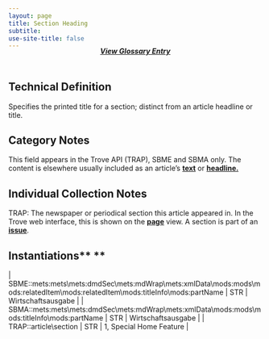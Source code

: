 ```yaml
---
layout: page
title: Section Heading
subtitle:  
use-site-title: false
---
```


<h4 style="text-align:center;font-style:italic;margin-top:-20px;margin-bottom:50px;"><a href="../../glossary/section-heading">View Glossary Entry</a></h4>

## Technical Definition

Specifies the printed title for a section; distinct from an article
headline or title.

## Category Notes

This field appears in the Trove API (TRAP), SBME and SBMA only. The
content is elsewhere usually included as an article’s [**text**](../text) or
[**headline.**](../headline)

## Individual Collection Notes

TRAP: The newspaper or periodical section this article appeared in. In
the Trove web interface, this is shown on the [**page**](../page) view. A section
is part of an [**issue**](../issue-number).

## Instantiations** **  

| SBME::mets:mets\\mets:dmdSec\\mets:mdWrap\\mets:xmlData\\mods:mods\\mods:relatedItem\\mods:relatedItem\\mods:titleInfo\\mods:partName | STR | Wirtschaftsausgabe  |
| SBMA::mets:mets\\mets:dmdSec\\mets:mdWrap\\mets:xmlData\\mods:mods\\mods:titleInfo\\mods:partName  | STR | Wirtschaftsausgabe  |
| TRAP::article\\section  | STR | 1, Special Home Feature |
